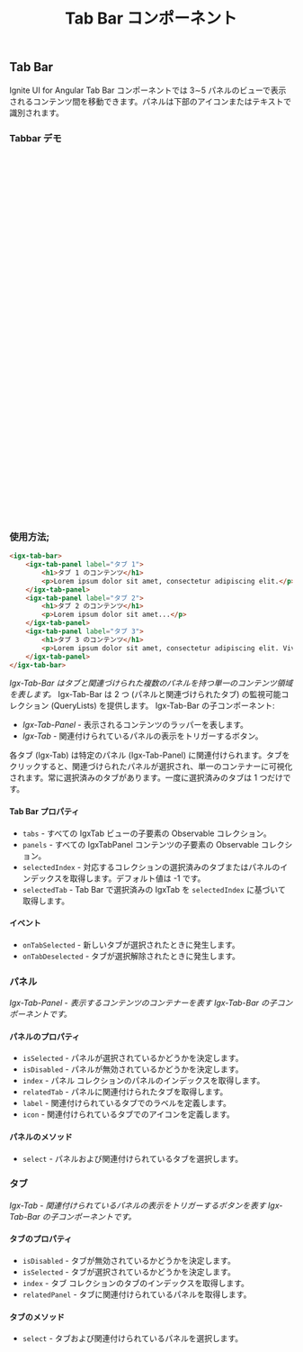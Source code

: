 ﻿---
title: Tab Bar コンポーネント
_description: タブ付きのユーザー インターフェイスでタブを表示します。この UI コントロールはタブの外観および動作を管理します。
_keywords: Ignite UI for Angular, UI コントロール, Angular ウィジェット, web ウィジェット, UI ウィジェット, Angular, ネイティブ Angular コンポーネント スィート, ネイティブ Angular コントロール, ネイティブ Angular コンポーネント ライブラリ, Angular Tab Bar コンポーネント, Angular Tab Bar コントロール
---

## Tab Bar

<p class="highlight">Ignite UI for Angular Tab Bar コンポーネントでは 3∼5 パネルのビューで表示されるコンテンツ間を移動できます。パネルは下部のアイコンまたはテキストで識別されます。</p>
<div class="divider"></div>

### Tabbar デモ

<div class="sample-container" style="height:645px">
    <iframe src='https://{environment:host}/angular-demos/tabbar' width="100%" height="100%" seamless frameBorder="0"></iframe>
</div>
<div class="divider--half"></div>

### 使用方法;

```html
<igx-tab-bar>
    <igx-tab-panel label="タブ 1">
        <h1>タブ 1 のコンテンツ</h1>
        <p>Lorem ipsum dolor sit amet, consectetur adipiscing elit.</p>
    </igx-tab-panel>
    <igx-tab-panel label="タブ 2">
        <h1>タブ 2 のコンテンツ</h1>
        <p>Lorem ipsum dolor sit amet...</p>
    </igx-tab-panel>
    <igx-tab-panel label="タブ 3">
        <h1>タブ 3 のコンテンツ</h1>
        <p>Lorem ipsum dolor sit amet, consectetur adipiscing elit. Vivamus vitae malesuada odio.</p>
    </igx-tab-panel>
</igx-tab-bar>
```

_Igx-Tab-Bar はタブと関連づけられた複数のパネルを持つ単一のコンテンツ領域を表します。_
Igx-Tab-Bar は 2 つ (パネルと関連づけられたタブ) の監視可能コレクション (QueryLists) を提供します。
Igx-Tab-Bar の子コンポーネント:

* _Igx-Tab-Panel_ - 表示されるコンテンツのラッパーを表します。
* _Igx-Tab_ - 関連付けられているパネルの表示をトリガーするボタン。

各タブ (Igx-Tab) は特定のパネル (Igx-Tab-Panel) に関連付けられます。タブをクリックすると、関連づけられたパネルが選択され、単一のコンテナーに可視化されます。常に選択済みのタブがあります。一度に選択済みのタブは 1 つだけです。

#### Tab Bar プロパティ

* `tabs` - すべての IgxTab ビューの子要素の Observable コレクション。
* `panels` - すべての IgxTabPanel コンテンツの子要素の Observable コレクション。
* `selectedIndex` - 対応するコレクションの選択済みのタブまたはパネルのインデックスを取得します。デフォルト値は -1 です。
* `selectedTab` - Tab Bar で選択済みの IgxTab を `selectedIndex` に基づいて取得します。

#### イベント

* `onTabSelected` - 新しいタブが選択されたときに発生します。
* `onTabDeselected` - タブが選択解除されたときに発生します。
  <div class="divider--half"></div>

### パネル

_Igx-Tab-Panel_ - _表示するコンテンツのコンテナーを表す Igx-Tab-Bar の子コンポーネントです。_

#### パネルのプロパティ

* `isSelected` - パネルが選択されているかどうかを決定します。
* `isDisabled` - パネルが無効されているかどうかを決定します。
* `index` - パネル コレクションのパネルのインデックスを取得します。
* `relatedTab` - パネルに関連付けられたタブを取得します。
* `label` - 関連付けられているタブでのラベルを定義します。
* `icon` - 関連付けられているタブでのアイコンを定義します。

#### パネルのメソッド

* `select` - パネルおよび関連付けられているタブを選択します。
  <div class="divider--half"></div>

### タブ

_Igx-Tab_ - _関連付けられているパネルの表示をトリガーするボタンを表す Igx-Tab-Bar の子コンポーネントです。_

#### タブのプロパティ

* `isDisabled` - タブが無効されているかどうかを決定します。
* `isSelected` - タブが選択されているかどうかを決定します。
* `index` - タブ コレクションのタブのインデックスを取得します。
* `relatedPanel` - タブに関連付けられているパネルを取得します。

#### タブのメソッド

* `select` - タブおよび関連付けられているパネルを選択します。
  <div class="divider--half"></div>

